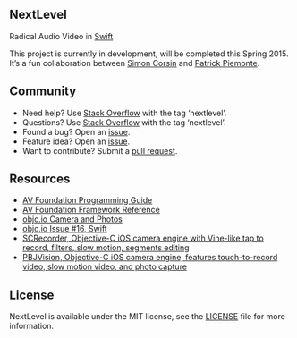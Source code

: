 ## NextLevel
Radical Audio Video in [Swift](https://developer.apple.com/swift/)

This project is currently in development, will be completed this Spring 2015. It’s a fun collaboration between [Simon Corsin](http://github.com/rflex) and [Patrick Piemonte](http://github.com/piemonte).

## Community

- Need help? Use [Stack Overflow](http://stackoverflow.com/questions/tagged/nextlevel) with the tag ‘nextlevel’.
- Questions? Use [Stack Overflow](http://stackoverflow.com/questions/tagged/nextlevel) with the tag ‘nextlevel’.
- Found a bug? Open an [issue](https://github.com/nextlevel/NextLevel/issues).
- Feature idea? Open an [issue](https://github.com/nextlevel/NextLevel/issues).
- Want to contribute? Submit a [pull request](https://github.com/nextlevel/NextLevel/pulls).

## Resources

* [AV Foundation Programming Guide](https://developer.apple.com/library/ios/documentation/AudioVideo/Conceptual/AVFoundationPG/Articles/00_Introduction.html)
* [AV Foundation Framework Reference](https://developer.apple.com/library/ios/documentation/AVFoundation/Reference/AVFoundationFramework/)
* [objc.io Camera and Photos](http://www.objc.io/issue-21/)
* [objc.io Issue #16, Swift](http://www.objc.io/issue-16/)
* [SCRecorder, Objective-C iOS camera engine with Vine-like tap to record, filters, slow motion, segments editing](https://github.com/rFlex/SCRecorder)
* [PBJVision, Objective-C iOS camera engine, features touch-to-record video, slow motion video, and photo capture](https://github.com/piemonte/PBJVision)

## License

NextLevel is available under the MIT license, see the [LICENSE](https://github.com/nextlevel/NextLevel/blob/master/LICENSE) file for more information.

